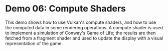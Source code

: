 Demo 06: Compute Shaders
========================

This demo shows how to use Vulkan's compute shaders, and how to use the computed data in some rendering operations.
A compute shader is used to implement a simulation of Conway's Game of Life; the results are then fetched from a fragment shader and used to update the display with a visual representation of the game.

